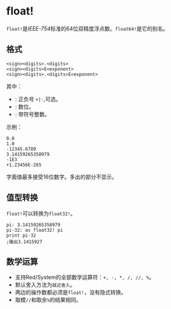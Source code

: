 # float!

`float!`是*IEEE-754*标准的64位双精度浮点数。`float64!`是它的别名。

## 格式

```
<sign><digits>.<digits>
<sign><digits>E<exponent>
<sign><digits>.<digits>E<exponent>
```
其中：
* <sign>     : 正负号 `+|-`,可选。
* <digits>   : 数位。
* <exponent> : 带符号整数。

示例：

```
0.0
1.0
-12345.6789
3.14159265358979
-1E3
+1.23456E-265
```

字面值最多接受16位数字。多出的部分不显示。

## 值型转换

`float!`可以转换为`float32!`。

```
pi: 3.14159265358979
pi-32: as float32! pi
print pi-32
;输出3.1415927
```

## 数学运算

* 支持Red/System的全部数学运算符：`+, -, *, /, //, %`。
* 默认舍入方法为`就近舍入`。
* 两边的操作数都必须是`float!`，没有隐式转换。
* 取模`//`和取余`%`的结果相同。
